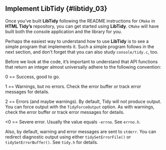 ## Implement LibTidy {#libtidy_03}

Once you’ve built **LibTidy** following the README instructions for `CMake` in
**HTML Tidy’s** repository, you can get started using **LibTidy**. `CMake` will
have built both the console application and the library for you.

Perhaps the easiest way to understand how to use **LibTidy** is to see a simple
program that implements it. Such a simple program follows in the next section,
and don't forget that you can also study `console/tidy.c`, too.

Before we look at the code, it’s important to understand that API functions that
return an integer almost universally adhere to the following convention:

0  == Success, good to go.

1  == Warnings, but no errors. Check the error buffer or track error messages for details.

2 == Errors (and maybe warnings). By default, Tidy will not produce output. You can force output with the
   `TidyForceOutput` option. As with warnings, check the error buffer or
   track error messages for details.

<0 == Severe error. Usually the value equals `-errno`. See `errno.h`.


Also, by default, warning and error messages are sent to `stderr`.
You can redirect diagnostic output using either `tidySetErrorFile()`
or `tidySetErrorBuffer()`. See `tidy.h` for details.
